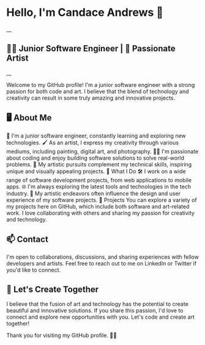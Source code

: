 # Hello, I'm Candace Andrews 👋
__
## 👩‍💻 Junior Software Engineer | 🎨 Passionate Artist
__

Welcome to my GitHub profile! I'm a junior software engineer with a strong passion for both code and art. I believe that the blend of technology and creativity can result in some truly amazing and innovative projects.

## 🖥️ About Me
🌱 I'm a junior software engineer, constantly learning and exploring new technologies.
🖌️ As an artist, I express my creativity through various mediums, including painting, digital art, and photography.
👩‍💻 I'm passionate about coding and enjoy building software solutions to solve real-world problems.
🎨 My artistic pursuits complement my technical skills, inspiring unique and visually appealing projects.
💼 What I Do
🛠️ I work on a wide range of software development projects, from web applications to mobile apps.
🌐 I'm always exploring the latest tools and technologies in the tech industry.
🎨 My artistic endeavors often influence the design and user experience of my software projects.
🌟 Projects
You can explore a variety of my projects here on GitHub, which include both software and art-related work. I love collaborating with others and sharing my passion for creativity and technology.

## 📫 Contact
I'm open to collaborations, discussions, and sharing experiences with fellow developers and artists. Feel free to reach out to me on LinkedIn or Twitter if you'd like to connect.

## 🎨 Let's Create Together
I believe that the fusion of art and technology has the potential to create beautiful and innovative solutions. If you share this passion, I'd love to connect and explore new opportunities with you. Let's code and create art together!

Thank you for visiting my GitHub profile. 🚀✨

<!--
**CandaceAndrews/CandaceAndrews** is a ✨ _special_ ✨ repository because its `README.md` (this file) appears on your GitHub profile.

Here are some ideas to get you started:

- 🔭 I’m currently working on ...
- 🌱 I’m currently learning ...
- 👯 I’m looking to collaborate on ...
- 🤔 I’m looking for help with ...
- 💬 Ask me about ...
- 📫 How to reach me: ...
- ⚡ Fun fact: ...
-->

